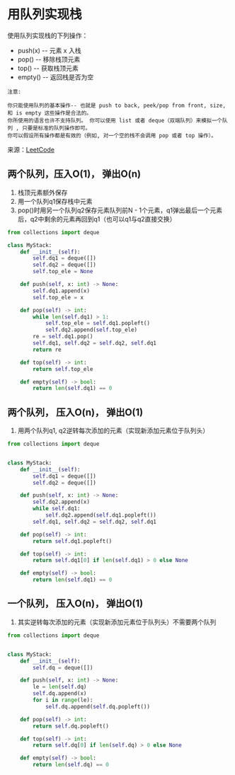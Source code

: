 # 用队列实现栈
使用队列实现栈的下列操作：

- push(x) -- 元素 x 入栈
- pop() -- 移除栈顶元素
- top() -- 获取栈顶元素
- empty() -- 返回栈是否为空

```
注意:

你只能使用队列的基本操作-- 也就是 push to back, peek/pop from front, size, 和 is empty 这些操作是合法的。
你所使用的语言也许不支持队列。 你可以使用 list 或者 deque（双端队列）来模拟一个队列 , 只要是标准的队列操作即可。
你可以假设所有操作都是有效的（例如, 对一个空的栈不会调用 pop 或者 top 操作）。
```

来源：[LeetCode](https://leetcode-cn.com/problems/implement-stack-using-queues)

## 两个队列，压入O(1)， 弹出O(n)
1. 栈顶元素额外保存
2. 用一个队列q1保存栈中元素
2. pop()时用另一个队列q2保存元素队列前N - 1个元素，q1弹出最后一个元素后，q2中剩余的元素再回到q1（也可以q1与q2直接交换）
```python
from collections import deque

class MyStack:
    def __init__(self):
        self.dq1 = deque([])
        self.dq2 = deque([])
        self.top_ele = None

    def push(self, x: int) -> None:
        self.dq1.append(x)
        self.top_ele = x

    def pop(self) -> int:
        while len(self.dq1) > 1:
            self.top_ele = self.dq1.popleft()
            self.dq2.append(self.top_ele)
        re = self.dq1.pop()
        self.dq1, self.dq2 = self.dq2, self.dq1
        return re

    def top(self) -> int:
        return self.top_ele

    def empty(self) -> bool:
        return len(self.dq1) == 0
```

## 两个队列， 压入O(n)， 弹出O(1)
1. 用两个队列q1, q2逆转每次添加的元素（实现新添加元素位于队列头）
```python
from collections import deque


class MyStack:
    def __init__(self):
        self.dq1 = deque([])
        self.dq2 = deque([])

    def push(self, x: int) -> None:
        self.dq2.append(x)
        while self.dq1:
            self.dq2.append(self.dq1.popleft())
        self.dq1, self.dq2 = self.dq2, self.dq1

    def pop(self) -> int:
        return self.dq1.popleft()

    def top(self) -> int:
        return self.dq1[0] if len(self.dq1) > 0 else None

    def empty(self) -> bool:
        return len(self.dq1) == 0
```

## 一个队列， 压入O(n)， 弹出O(1)
1. 其实逆转每次添加的元素（实现新添加元素位于队列头）不需要两个队列
```python
from collections import deque


class MyStack:
    def __init__(self):
        self.dq = deque([])

    def push(self, x: int) -> None:
        le = len(self.dq)
        self.dq.append(x)
        for i in range(le):
            self.dq.append(self.dq.popleft())

    def pop(self) -> int:
        return self.dq.popleft()

    def top(self) -> int:
        return self.dq[0] if len(self.dq) > 0 else None

    def empty(self) -> bool:
        return len(self.dq) == 0
```
